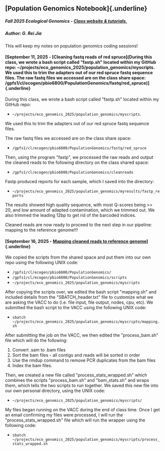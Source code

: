 ## [Population Genomics Notebook]{.underline}

##### **Fall 2025 Ecological Genomics - [Class website & tutorials.](https://pespenilab.github.io/Ecological-Genomics/)**

##### **Author: G. Rei Jia**

This will keep my notes on population genomics coding sessions!

#### [September 11, 2025 - [Cleaning fastq reads of red spruce](During this class, we wrote a bash script called "fastp.sh" located within my GitHub repo: \~/projects/eco_genomics_2025/population_genomics/myscripts. We used this to trim the adapters out of our red spruce fastq sequence files. The raw fastq files we accessed are on the class share space: /gpfs1/cl/ecogen/pbio6800/PopulationGenomics/fastq/red_spruce)]{.underline}

During this class, we wrote a bash script called "fastp.sh" located within my GitHub repo:

-   `~/projects/eco_genomics_2025/population_genomics/myscripts`.

We used this to trim the adapters out of our red spruce fastq sequence files.

The raw fastq files we accessed are on the class share space:

-   `/gpfs1/cl/ecogen/pbio6800/PopulationGenomics/fastq/red_spruce`

Then, using the program "fastp", we processed the raw reads and output the cleaned reads to the following directory on the class shared space:

-   `/gpfs1/cl/ecogen/pbio6800/PopulationGenomics/cleanreads`

Fastp produced reports for each sample, which I saved into the directory:

-   `~/projects/eco_genomics_2025/population_genomics/myresults/fastp_reports`

The results showed high quality sequence, with most Q-scores being \>\> 20, and low amount of adapted contamination, which we trimmed out. We also trimmed the leading 12bp to get rid of the barcoded indices.

Cleaned reads are now ready to proceed to the next step in our pipeline: mapping to the reference genome!!!

#### [September 16, 2025 - [Mapping cleaned reads to reference genome](https://pespenilab.github.io/Ecological-Genomics/Fall2025/tutorials/EcoGen2025_PopGenomics3_mapping.html)]{.underline}

We copied the scripts from the shared space and put them into our own repo using the following UNIX code:

-   `/gpfs1/cl/ecogen/pbio6800/PopulationGenomics/`
-   `/gpfs1/cl/ecogen/pbio6800/PopulationGenomics/scripts`
-   `~/projects/eco_genomics_2025/population_genomics/myscripts`

After copying the scripts over, we edited the bash script "mapping.sh" and included details from the "SBATCH_header.txt" file to customize what we are asking the VACC to do (i.e. file input, file output, nodes, cpu, etc). We submitted the bash script to the VACC using the following UNIX code:

-   `sbatch ~/projects/eco_genomics_2025/population_genomics/myscripts/mapping.sh`

After submitting the job on the VACC, we then edited the "process_bam.sh" file which will do the following:

1.  Convert .sam to .bam files
2.  Sort the bam files - all contigs and reads will be sorted in order
3.  Use the rmdup command to remove PCR duplicates from the bam files
4.  Index the bam files.

Then, we created a new file called "process_stats_wrapped.sh" which combines the scripts "process_bam.sh" and "bam_stats.sh" and wraps them, which tells the two scripts to run together. We saved this new file into our own personal directory, using the UNIX code:

-   `~/projects/eco_genomics_2025/population_genomics/myscripts/`

My files began running on the VACC during the end of class time. Once I get an email confirming my files were processed, I will run the "process_stats_wrapped.sh" file which will run the wrapper using the following code:

-   `sbatch ~/projects/eco_genomics_2025/population_genomics/myscripts/process_stats_wrapped.sh`
